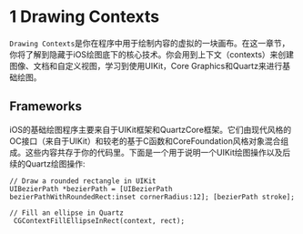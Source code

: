 # 1 Drawing Contexts

`Drawing Contexts`是你在程序中用于绘制内容的虚拟的一块画布。在这一章节，你将了解到隐藏于iOS绘图底下的核心技术。你会用到上下文（contexts）来创建图像、文档和自定义视图，学习到使用UIKit，Core Graphics和Quartz来进行基础绘图。

## Frameworks
iOS的基础绘图程序主要来自于UIKit框架和QuartzCore框架。它们由现代风格的OC接口（来自于UIKit）和较老的基于C函数和CoreFoundation风格对象混合组成。这些内容共存于你的代码里。下面是一个用于说明一个UIKit绘图操作以及后续的Quartz绘图操作:

    // Draw a rounded rectangle in UIKit 
    UIBezierPath *bezierPath = [UIBezierPath bezierPathWithRoundedRect:inset cornerRadius:12]; [bezierPath stroke];    // Fill an ellipse in Quartz     CGContextFillEllipseInRect(context, rect);